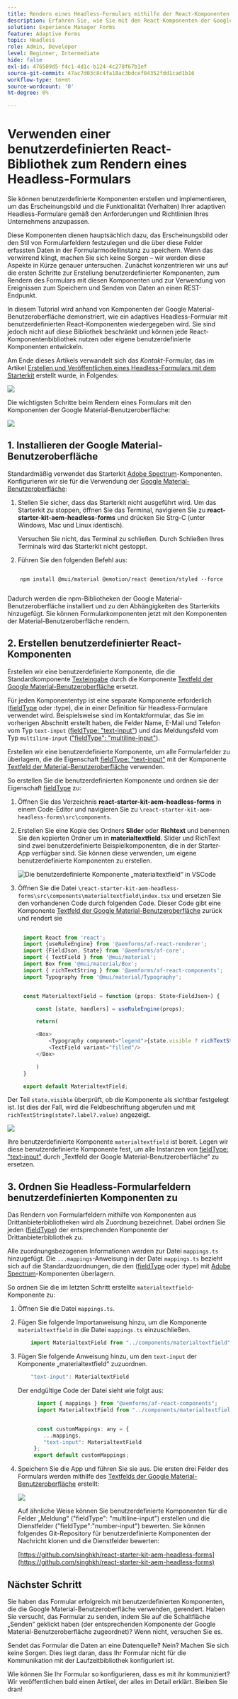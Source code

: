 ```yaml
---
title: Rendern eines Headless-Formulars mithilfe der React-Komponenten der Google Material-Benutzeroberfläche
description: Erfahren Sie, wie Sie mit den React-Komponenten der Google Material-Benutzeroberfläche ein Headless-Formular rendern können. Diese umfassende Anleitung führt Sie schrittweise durch die Erstellung von Komponenten für benutzerdefinierte adaptive Headless-Formulare und zeigt Ihnen, wie Sie die React-Komponenten der Google Material-Benutzeroberfläche nutzen, um ein adaptives Headless-Formular zu formatieren.
solution: Experience Manager Forms
feature: Adaptive Forms
topic: Headless
role: Admin, Developer
level: Beginner, Intermediate
hide: false
exl-id: 476509d5-f4c1-4d1c-b124-4c278f67b1ef
source-git-commit: 47ac7d03c8c4fa18ac3bdcef04352fdd1cad1b16
workflow-type: tm+mt
source-wordcount: '0'
ht-degree: 0%

---
```



# Verwenden einer benutzerdefinierten React-Bibliothek zum Rendern eines Headless-Formulars

Sie können benutzerdefinierte Komponenten erstellen und implementieren, um das Erscheinungsbild und die Funktionalität (Verhalten) Ihrer adaptiven Headless-Formulare gemäß den Anforderungen und Richtlinien Ihres Unternehmens anzupassen.

Diese Komponenten dienen hauptsächlich dazu, das Erscheinungsbild oder den Stil von Formularfeldern festzulegen und die über diese Felder erfassten Daten in der Formularmodellinstanz zu speichern. Wenn das verwirrend klingt, machen Sie sich keine Sorgen – wir werden diese Aspekte in Kürze genauer untersuchen. Zunächst konzentrieren wir uns auf die ersten Schritte zur Erstellung benutzerdefinierter Komponenten, zum Rendern des Formulars mit diesen Komponenten und zur Verwendung von Ereignissen zum Speichern und Senden von Daten an einen REST-Endpunkt.

In diesem Tutorial wird anhand von Komponenten der Google Material-Benutzeroberfläche demonstriert, wie ein adaptives Headless-Formular mit benutzerdefinierten React-Komponenten wiedergegeben wird. Sie sind jedoch nicht auf diese Bibliothek beschränkt und können jede React-Komponentenbibliothek nutzen oder eigene benutzerdefinierte Komponenten entwickeln.

Am Ende dieses Artikels verwandelt sich das _Kontakt_-Formular, das im Artikel [Erstellen und Veröffentlichen eines Headless-Formulars mit dem Starterkit](create-and-publish-a-headless-form.md) erstellt wurde, in Folgendes:

![](assets/headless-adaptive-form-with-google-material-ui-components.png)


Die wichtigsten Schritte beim Rendern eines Formulars mit den Komponenten der Google Material-Benutzeroberfläche:

![](assets/headless-forms-graphics-source-main.svg)

## 1. Installieren der Google Material-Benutzeroberfläche

Standardmäßig verwendet das Starterkit [Adobe Spectrum](https://spectrum.adobe.com/)-Komponenten. Konfigurieren wir sie für die Verwendung der [Google Material-Benutzeroberfläche](https://mui.com/):

1. Stellen Sie sicher, dass das Starterkit nicht ausgeführt wird. Um das Starterkit zu stoppen, öffnen Sie das Terminal, navigieren Sie zu **react-starter-kit-aem-headless-forms** und drücken Sie Strg-C (unter Windows, Mac und Linux identisch).

   Versuchen Sie nicht, das Terminal zu schließen. Durch Schließen Ihres Terminals wird das Starterkit nicht gestoppt.

1. Führen Sie den folgenden Befehl aus:

```shell
    
    npm install @mui/material @emotion/react @emotion/styled --force
    
```

Dadurch werden die npm-Bibliotheken der Google Material-Benutzeroberfläche installiert und zu den Abhängigkeiten des Starterkits hinzugefügt. Sie können Formularkomponenten jetzt mit den Komponenten der Material-Benutzeroberfläche rendern.


## 2. Erstellen benutzerdefinierter React-Komponenten

Erstellen wir eine benutzerdefinierte Komponente, die die Standardkomponente [Texteingabe](https://spectrum.adobe.com/page/text-field/) durch die Komponente [Textfeld der Google Material-Benutzeroberfläche](https://mui.com/material-ui/react-text-field/) ersetzt.

Für jeden Komponententyp ist eine separate Komponente erforderlich ([fieldType](https://opensource.adobe.com/aem-forms-af-runtime/storybook/?path=/story/reference-json-properties-fieldtype--text-input) oder :type), die in einer Definition für Headless-Formulare verwendet wird. Beispielsweise sind im Kontaktformular, das Sie im vorherigen Abschnitt erstellt haben, die Felder Name, E-Mail und Telefon vom Typ `text-input` ([fieldType: &quot;text-input&quot;](https://opensource.adobe.com/aem-forms-af-runtime/storybook/?path=/docs/adaptive-form-components-text-input-field--def)) und das Meldungsfeld vom Typ `multiline-input` ([&quot;fieldType&quot;: &quot;multiline-input&quot;](https://opensource.adobe.com/aem-forms-af-runtime/storybook/?path=/docs/reference-json-properties-fieldtype--multiline-input)).


Erstellen wir eine benutzerdefinierte Komponente, um alle Formularfelder zu überlagern, die die Eigenschaft [fieldType: &quot;text-input&quot;](https://opensource.adobe.com/aem-forms-af-runtime/storybook/?path=/docs/adaptive-form-components-text-input-field--def) mit der Komponente [Textfeld der Material-Benutzeroberfläche](https://mui.com/material-ui/react-text-field/) verwenden.


So erstellen Sie die benutzerdefinierten Komponente und ordnen sie der Eigenschaft [fieldType](https://opensource.adobe.com/aem-forms-af-runtime/storybook/?path=/docs/adaptive-form-components-text-input-field--def) zu:

1. Öffnen Sie das Verzeichnis **react-starter-kit-aem-headless-forms** in einem Code-Editor und navigieren Sie zu `\react-starter-kit-aem-headless-forms\src\components`.


1. Erstellen Sie eine Kopie des Ordners **Slider** oder **Richtext** und benennen Sie den kopierten Ordner um in **materialtextfield**. Slider und RichText sind zwei benutzerdefinierte Beispielkomponenten, die in der Starter-App verfügbar sind. Sie können diese verwenden, um eigene benutzerdefinierte Komponenten zu erstellen.

   ![Die benutzerdefinierte Komponente „materialtextfield“ in VSCode](/help/assets/richtext-custom-component-in-vscode.png)

1. Öffnen Sie die Datei `\react-starter-kit-aem-headless-forms\src\components\materialtextfield\index.tsx` und ersetzen Sie den vorhandenen Code durch folgenden Code. Dieser Code gibt eine Komponente [Textfeld der Google Material-Benutzeroberfläche](https://mui.com/material-ui/react-text-field/) zurück und rendert sie

```JavaScript
 
     import React from 'react';
     import {useRuleEngine} from '@aemforms/af-react-renderer';
     import {FieldJson, State} from '@aemforms/af-core';
     import { TextField } from '@mui/material';
     import Box from '@mui/material/Box';
     import { richTextString } from '@aemforms/af-react-components';
     import Typography from '@mui/material/Typography';


     const MaterialtextField = function (props: State<FieldJson>) {

         const [state, handlers] = useRuleEngine(props);

         return(

         <Box>
             <Typography component="legend">{state.visible ? richTextString(state?.label?.value): ""} </Typography>
             <TextField variant="filled"/>
         </Box>

         )
     }

     export default MaterialtextField;
```


Der Teil `state.visible` überprüft, ob die Komponente als sichtbar festgelegt ist. Ist dies der Fall, wird die Feldbeschriftung abgerufen und mit `richTextString(state?.label?.value)` angezeigt.

![](/help/assets/material-text-field.png)


Ihre benutzerdefinierte Komponente `materialtextfield` ist bereit. Legen wir diese benutzerdefinierte Komponente fest, um alle Instanzen von [fieldType: &quot;text-input&quot;](https://opensource.adobe.com/aem-forms-af-runtime/storybook/?path=/docs/adaptive-form-components-text-input-field--def) durch „Textfeld der Google Material-Benutzeroberfläche“ zu ersetzen.

## 3. Ordnen Sie Headless-Formularfeldern benutzerdefinierten Komponenten zu

Das Rendern von Formularfeldern mithilfe von Komponenten aus Drittanbieterbibliotheken wird als Zuordnung bezeichnet. Dabei ordnen Sie jeden ([fieldType](https://opensource.adobe.com/aem-forms-af-runtime/storybook/?path=/story/reference-json-properties-fieldtype--text-input)) der entsprechenden Komponente der Drittanbieterbibliothek zu.

Alle zuordnungsbezogenen Informationen werden zur Datei `mappings.ts` hinzugefügt. Die `...mappings`-Anweisung in der Datei `mappings.ts` bezieht sich auf die Standardzuordnungen, die den ([fieldType](https://opensource.adobe.com/aem-forms-af-runtime/storybook/?path=/story/reference-json-properties-fieldtype--text-input) oder :type) mit [Adobe Spectrum](https://spectrum.adobe.com/page/text-field/)-Komponenten überlagern.

So ordnen Sie die im letzten Schritt erstellte `materialtextfield`-Komponente zu:

1. Öffnen Sie die Datei `mappings.ts`.

1. Fügen Sie folgende Importanweisung hinzu, um die Komponente `materialtextfield` in die Datei `mappings.ts` einzuschließen.


   ```JavaScript
       import MaterialtextField from "../components/materialtextfield";
   ```

1. Fügen Sie folgende Anweisung hinzu, um den `text-input` der Komponente „materialtextfield“ zuzuordnen.


   ```JavaScript
       "text-input": MaterialtextField
   ```

   Der endgültige Code der Datei sieht wie folgt aus:

   ```JavaScript
         import { mappings } from "@aemforms/af-react-components";
         import MaterialtextField from "../components/materialtextfield";
   
   
         const customMappings: any = {
           ...mappings,
           "text-input": MaterialtextField
        };
        export default customMappings;
   ```

1. Speichern Sie die App und führen Sie sie aus. Die ersten drei Felder des Formulars werden mithilfe des [Textfelds der Google Material-Benutzeroberfläche](https://mui.com/material-ui/react-text-field/) erstellt:

   ![](assets/material-text-field-form-rendetion.png)


   Auf ähnliche Weise können Sie benutzerdefinierte Komponenten für die Felder „Meldung“ (&quot;fieldType&quot;: &quot;multiline-input&quot;) erstellen und die Dienstfelder (&quot;fieldType&quot;:&quot;number-input&quot;) bewerten. Sie können folgendes Git-Repository für benutzerdefinierte Komponenten der Nachricht klonen und die Dienstfelder bewerten:

   [https://github.com/singhkh/react-starter-kit-aem-headless-forms](https://github.com/singhkh/react-starter-kit-aem-headless-forms)

## Nächster Schritt

Sie haben das Formular erfolgreich mit benutzerdefinierten Komponenten, die die Google Material-Benutzeroberfläche verwenden, gerendert. Haben Sie versucht, das Formular zu senden, indem Sie auf die Schaltfläche „Senden“ geklickt haben (der entsprechenden Komponente der Google Material-Benutzeroberfläche zugeordnet)? Wenn nicht, versuchen Sie es.

Sendet das Formular die Daten an eine Datenquelle? Nein? Machen Sie sich keine Sorgen. Dies liegt daran, dass Ihr Formular nicht für die Kommunikation mit der Laufzeitbibliothek konfiguriert ist.

Wie können Sie Ihr Formular so konfigurieren, dass es mit ihr kommuniziert? Wir veröffentlichen bald einen Artikel, der alles im Detail erklärt. Bleiben Sie dran!
